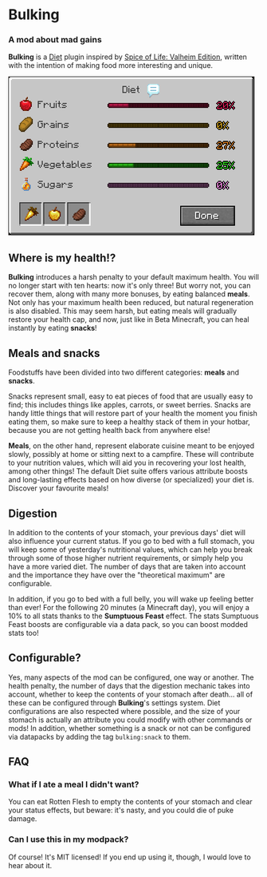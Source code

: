 # Bulking
### A mod about mad gains
**Bulking** is a [Diet](https://www.curseforge.com/minecraft/mc-mods/diet) plugin 
inspired by [Spice of Life: Valheim Edition](https://www.curseforge.com/minecraft/mc-mods/spice-of-life-valheim-edition),
written with the intention of making food more interesting and unique.

![Bulking UI](https://github.com/neirenoir/bulking/blob/master/bulking_ui.png?raw=true)

## Where is my health!?
**Bulking** introduces a harsh penalty to your default maximum health. You will
no longer start with ten hearts: now it's only three! But worry not, you can 
recover them, along with many more bonuses, by eating balanced **meals**. Not only
has your maximum health been reduced, but natural regeneration is also disabled. 
This may seem harsh, but eating meals will gradually restore your health cap, 
and now, just like in Beta Minecraft, you can heal instantly by eating
**snacks**!

## Meals and snacks
Foodstuffs have been divided into two different categories: **meals** and 
**snacks**. 

Snacks represent small, easy to eat pieces of food that are
usually easy to find; this includes things like apples, carrots, or sweet 
berries. Snacks are handy little things that will restore part of your health
the moment you finish eating them, so make sure to keep a healthy stack of them
in your hotbar, because you are not getting health back from anywhere else!

**Meals**, on the other hand, represent elaborate cuisine meant to be enjoyed
slowly, possibly at home or sitting next to a campfire. These will contribute
to your nutrition values, which will aid you in recovering your lost health, 
among other things! The default Diet suite offers various attribute boosts and 
long-lasting effects based on how diverse (or specialized) your diet is. 
Discover your favourite meals!

## Digestion
In addition to the contents of your stomach, your previous days' diet will also
influence your current status. If you go to bed with a full stomach, you will 
keep some of yesterday's nutritional values, which can help you break through
some of those higher nutrient requirements, or simply help you have a more
varied diet. The number of days that are taken into account and the importance
they have over the "theoretical maximum" are configurable. 

In addition, if you go to bed with a full belly, you will wake up feeling
better than ever! For the following 20 minutes (a Minecraft day), you will
enjoy a 10% to all stats thanks to the **Sumptuous Feast** effect. The
stats Sumptuous Feast boosts are configurable via a data pack, so you can
boost modded stats too!

## Configurable?
Yes, many aspects of the mod can be configured, one way or another. The health
penalty, the number of days that the digestion mechanic takes into account,
whether to keep the contents of your stomach after death... all of these can be
configured through **Bulking**'s settings system. Diet configurations are also
respected where possible, and the size of your stomach is actually an attribute 
you could modify with other commands or mods! In addition, whether something is
a snack or not can be configured via datapacks by adding the tag `bulking:snack`
to them.

## FAQ
### What if I ate a meal I didn't want?
You can eat Rotten Flesh to empty the contents of your stomach and clear your
status effects, but beware: it's nasty, and you could die of puke damage.

### Can I use this in my modpack?
Of course! It's MIT licensed! If you end up using it, though, I would love to
hear about it.
